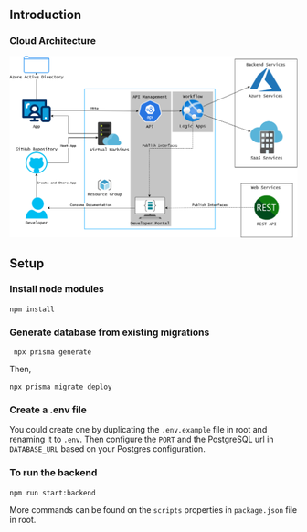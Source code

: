 ## Introduction

### Cloud Architecture

![alt text](clouddiagram.png) 

## Setup

### Install node modules

```
npm install
```

### Generate database from existing migrations

```
 npx prisma generate
```

Then,

```
npx prisma migrate deploy
```

### Create a .env file

You could create one by duplicating the `.env.example` file in root and renaming it to `.env`. Then configure the `PORT` and the PostgreSQL url in `DATABASE_URL` based on your Postgres configuration.

### To run the backend

```
npm run start:backend
```

More commands can be found on the `scripts` properties in `package.json` file in root.
